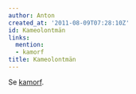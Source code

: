 ```yaml
---
author: Anton
created_at: '2011-08-09T07:28:10Z'
id: Kameolontmän
links:
  mention:
  - kamorf
title: Kameolontmän
---
```


Se [kamorf].

  [kamorf]: kamorf
